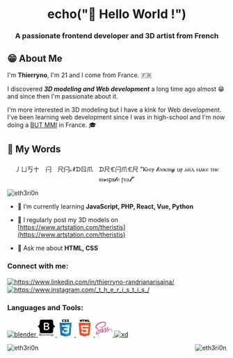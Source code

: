 <h1 align="center">echo("👋 Hello World !")</h1>
<h3 align="center">A passionate frontend developer and 3D artist from French</h3>

## 😁 About Me 

I'm **Thierryno**, I'm 21 and I come from France. :fr:

I discovered ***3D modeling and Web development*** a long time ago almost 😁 and since then I'm passionate about it.

I'm more interested in 3D modeling but I have a kink for Web development. I've been learning web development since I was in high-school and I'm now doing a [BUT MMI](https://www.onisep.fr/ressources/univers-formation/formations/Post-bac/but-metiers-du-multimedia-et-de-l-internet-parcours-creation-numerique) in France. 🎓

## 🌠 My Words
<p align="center">丿ㄩ丂〸 闩 尺闩𝓝ᗪㄖ爪 ᗪ尺🝗闩爪🝗尺
"Ⲕⲉⲉⲣ 𝓵ⲟⲟⲕⲓⲛ𝓰 𐌵ⲣ ⲁⲛⲇ ⲙⲁⲕⲉ ⲧⲏⲉ ⲓⲛ𝓿ⲓ𝛓ⲓⲃ𝓵ⲉ ꞅⲉⲁ𝓵"</p>

<p align="left"> <img src="https://komarev.com/ghpvc/?username=eth3ri0n&label=Profile%20views&color=0e75b6&style=flat" alt="eth3ri0n" /> </p>

- 🌱 I’m currently learning **JavaScript, PHP, React, Vue, Python**

- 📝 I regularly post my 3D models on [https://www.artstation.com/theristis](https://www.artstation.com/theristis)

- 💬 Ask me about **HTML, CSS**

<h3 align="left">Connect with me:</h3>

<p align="left">
<a href="https://linkedin.com/in/https://www.linkedin.com/in/thierryno-randrianarisaina/" target="blank"><img align="center" src="https://raw.githubusercontent.com/rahuldkjain/github-profile-readme-generator/master/src/images/icons/Social/linked-in-alt.svg" alt="https://www.linkedin.com/in/thierryno-randrianarisaina/" height="30" width="40" /></a>
<a href="https://instagram.com/https://www.instagram.com/_t_h_e_r_i_s_t_i_s_/" target="blank"><img align="center" src="https://raw.githubusercontent.com/rahuldkjain/github-profile-readme-generator/master/src/images/icons/Social/instagram.svg" alt="https://www.instagram.com/_t_h_e_r_i_s_t_i_s_/" height="30" width="40" /></a>
</p>

<h3 align="left">Languages and Tools:</h3>

<p align="left"> <a href="https://www.blender.org/" target="_blank" rel="noreferrer"> <img src="https://download.blender.org/branding/community/blender_community_badge_white.svg" alt="blender" width="40" height="40"/> </a> <a href="https://getbootstrap.com" target="_blank" rel="noreferrer"> <img src="https://raw.githubusercontent.com/devicons/devicon/master/icons/bootstrap/bootstrap-plain-wordmark.svg" alt="bootstrap" width="40" height="40"/> </a> <a href="https://www.w3schools.com/css/" target="_blank" rel="noreferrer"> <img src="https://raw.githubusercontent.com/devicons/devicon/master/icons/css3/css3-original-wordmark.svg" alt="css3" width="40" height="40"/> </a> <a href="https://www.w3.org/html/" target="_blank" rel="noreferrer"> <img src="https://raw.githubusercontent.com/devicons/devicon/master/icons/html5/html5-original-wordmark.svg" alt="html5" width="40" height="40"/> </a> <a href="https://sass-lang.com" target="_blank" rel="noreferrer"> <img src="https://raw.githubusercontent.com/devicons/devicon/master/icons/sass/sass-original.svg" alt="sass" width="40" height="40"/> </a> <a href="https://www.adobe.com/products/xd.html" target="_blank" rel="noreferrer"> <img src="https://cdn.worldvectorlogo.com/logos/adobe-xd.svg" alt="xd" width="40" height="40"/> </a> </p>


<p><img align="left" src="https://github-readme-stats.vercel.app/api/top-langs?username=eth3ri0n&show_icons=true&locale=en&layout=compact" alt="eth3ri0n" /></p>


<p><img align="right" src="https://github-readme-streak-stats.herokuapp.com/?user=eth3ri0n&" alt="eth3ri0n" /></p>
